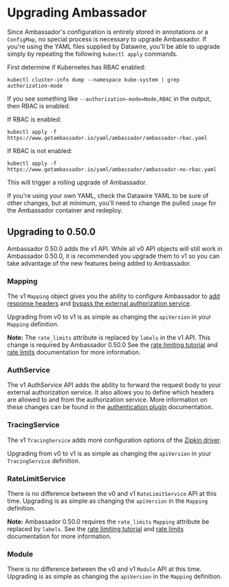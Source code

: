# Upgrading Ambassador

Since Ambassador's configuration is entirely stored in annotations or a `ConfigMap`, no special process is necessary to upgrade Ambassador. If you're using the YAML files supplied by Datawire, you'll be able to upgrade simply by repeating the following `kubectl apply` commands.

First determine if Kubernetes has RBAC enabled:

```shell
kubectl cluster-info dump --namespace kube-system | grep authorization-mode
```

If you see something like `--authorization-mode=Node,RBAC` in the output, then RBAC is enabled.

If RBAC is enabled:
```shell
kubectl apply -f https://www.getambassador.io/yaml/ambassador/ambassador-rbac.yaml
```

If RBAC is not enabled:
```shell
kubectl apply -f https://www.getambassador.io/yaml/ambassador/ambassador-no-rbac.yaml
```

This will trigger a rolling upgrade of Ambassador.

If you're using your own YAML, check the Datawire YAML to be sure of other changes, but at minimum, you'll need to change the pulled `image` for the Ambassador container and redeploy.

## Upgrading to 0.50.0
Ambassador 0.50.0 adds the v1 API. While all v0 API objects will still work in Ambassador 0.50.0, it is recommended you upgrade them to v1 so you can take advantage of the new features being added to Ambassador.

### Mapping
The v1 `Mapping` object gives you the ability to configure Ambassador to [add response headers](/reference/add_response_headers) and [bypass the external authorization service](/reference/mappings#mapping-configuration).

Upgrading from v0 to v1 is as simple as changing the `apiVersion` in your `Mapping` definition. 

**Note:** The `rate_limits` attribute is replaced by `labels` in the v1 API. This change is required by Ambassador 0.50.0 See the [rate limiting tutorial](/user-guide/rate-limiting-tutorial#v1-api) and [rate limits](/reference/rate-limits/) documentation for more information. 

### AuthService
The v1 AuthService API adds the ability to forward the request body to your external authorization service. It also allows you to define which headers are allowed to and from the authorization service. More information on these changes can be found in the [authentication plugin](/reference/services/auth-service) documentation.

### TracingService
The v1 `TracingService` adds more configuration options of the [Zipkin driver](/reference/services/tracing-service#zipkin-driver-configurations). 

Upgrading from v0 to v1 is as simple as changing the `apiVersion` in your `TracingService` definition. 

### RateLimitService
There is no difference between the v0 and v1 `RateLimitService`  API at this time. Upgrading is as simple as changing the `apiVersion` in the `Mapping` definition.

**Note:** Ambassador 0.50.0 requires the `rate_limits` `Mapping` attribute be replaced by `labels`. See the [rate limiting tutorial](/user-guide/rate-limiting-tutorial#v1-api) and [rate limits](/reference/rate-limits/) documentation for more information. 

### Module
There is no difference between the v0 and v1 `Module` API at this time. Upgrading is as simple as changing the `apiVersion` in the `Mapping` definition.
